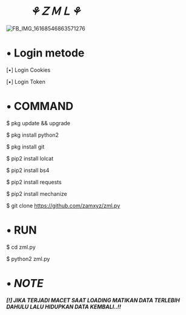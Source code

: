 # 　 　**_⚘ＺＭＬ⚘_**

![FB_IMG_16168546863571276](https://user-images.githubusercontent.com/79139059/115128175-1e16f100-a006-11eb-9b9f-21aed4a1f5ac.jpg)


# • **Login metode**

[•] Login Cookies

[•] Login Token


# • **COMMAND**

$ pkg update && upgrade

$ pkg install python2

$ pkg install git

$ pip2 install lolcat

$ pip2 install bs4

$ pip2 install requests

$ pip2 install mechanize

$ git clone https://github.com/zamxyz/zml.py


# • **RUN**

$ cd zml.py

$ python2 zml.py

# • _**NOTE**_

_**[!] JIKA TERJADI MACET SAAT LOADING MATIKAN DATA TERLEBIH DAHULU LALU HIDUPKAN DATA KEMBALI..!!**_
